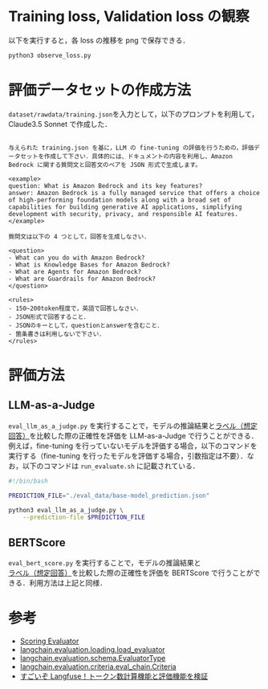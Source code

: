 # Training loss, Validation loss の観察

以下を実行すると，各 loss の推移を png で保存できる．

```bash
python3 observe_loss.py
```

# 評価データセットの作成方法

`dataset/rawdata/training.json`を入力として，以下のプロンプトを利用して，Claude3.5 Sonnet で作成した．

```

与えられた training.json を基に，LLM の fine-tuning の評価を行うための，評価データセットを作成して下さい．具体的には、ドキュメントの内容を利用し、Amazon Bedrock に関する質問文と回答文のペアを JSON 形式で生成します。

<example>
question: What is Amazon Bedrock and its key features?
answer: Amazon Bedrock is a fully managed service that offers a choice of high-performing foundation models along with a broad set of capabilities for building generative AI applications, simplifying development with security, privacy, and responsible AI features.
</example>

質問文は以下の 4 つとして，回答を生成しなさい．

<question>
- What can you do with Amazon Bedrock?
- What is Knowledge Bases for Amazon Bedrock?
- What are Agents for Amazon Bedrock?
- What are Guardrails for Amazon Bedrock?
</question>

<rules>
- 150~200token程度で，英語で回答しなさい．
- JSON形式で回答すること．
- JSONのキーとして，questionとanswerを含むこと．
- 箇条書きは利用しないで下さい．
</rules>

```

# 評価方法

## LLM-as-a-Judge

`eval_llm_as_a_judge.py` を実行することで，モデルの推論結果と[ラベル（想定回答）](https://github.com/ren8k/aws-bedrock-claude3-fine-tuning/blob/main/dataset/eval/label.json)を比較した際の正確性を評価を LLM-as-a-Judge で行うことができる．例えば，fine-tuning を行っていないモデルを評価する場合，以下のコマンドを実行する（fine-tuning を行ったモデルを評価する場合，引数指定は不要）．なお，以下のコマンドは `run_evaluate.sh` に記載されている．

```bash
#!/bin/bash

PREDICTION_FILE="./eval_data/base-model_prediction.json"

python3 eval_llm_as_a_judge.py \
    --prediction-file $PREDICTION_FILE
```

## BERTScore

`eval_bert_score.py` を実行することで，モデルの推論結果と[ラベル（想定回答）](https://github.com/ren8k/aws-bedrock-claude3-fine-tuning/blob/main/dataset/eval/label.json)を比較した際の正確性を評価を BERTScore で行うことができる．利用方法は上記と同様．

# 参考

- [Scoring Evaluator](https://python.langchain.com/v0.1/docs/guides/productionization/evaluation/string/scoring_eval_chain/)
- [langchain.evaluation.loading.load_evaluator](https://api.python.langchain.com/en/latest/evaluation/langchain.evaluation.loading.load_evaluator.html)
- [langchain.evaluation.schema.EvaluatorType](https://api.python.langchain.com/en/latest/evaluation/langchain.evaluation.schema.EvaluatorType.html#langchain.evaluation.schema.EvaluatorType)
- [langchain.evaluation.criteria.eval_chain.Criteria](https://api.python.langchain.com/en/latest/evaluation/langchain.evaluation.criteria.eval_chain.Criteria.html)
- [すごいぞ Langfuse！トークン数計算機能と評価機能を検証](https://qiita.com/moritalous/items/e07448ec0ec5e0132276)
